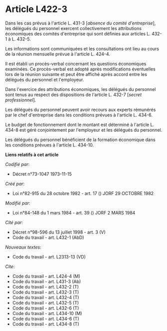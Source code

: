 # Article L422-3

Dans les cas prévus à l'article L. 431-3 [*absence du comité d'entreprise*], les délégués du personnel exercent
collectivement les attributions économiques des comités d'entreprise qui sont définies aux articles L. 432-1 à L. 432-5.

Les informations sont communiquées et les consultations ont lieu au cours de la réunion mensuelle prévue à l'article L.
424-4.

Il est établi un procès-verbal concernant les questions économiques examinées. Ce procès-verbal est adopté après
modifications éventuelles lors de la réunion suivante et peut être affiché après accord entre les délégués du personnel et
l'employeur.

Dans l'exercice des attributions économiques, les délégués du personnel sont tenus au respect des dispositions de l'article
L. 432-7 [*secret professionnel*].

Les délégués du personnel peuvent avoir recours aux experts rémunérés par le chef d'entreprise dans les conditions prévues à
l'article L. 434-6.

Le budget de fonctionnement dont le montant est déterminé à l'article L. 434-8 est géré conjointement par l'employeur et les
délégués du personnel.

Les délégués du personnel bénéficient de la formation économique dans les conditions prévues à l'article L. 434-10.

**Liens relatifs à cet article**

_Codifié par_:

  - Décret n°73-1047 1973-11-15

_Créé par_:

  - Loi n°82-915 du 28 octobre 1982 - art. 17 () JORF 29 OCTOBRE 1982

_Modifié par_:

  - Loi n°84-148 du 1 mars 1984 - art. 39 () JORF 2 MARS 1984

_Cité par_:

  - Décret n°98-596 du 13 juillet 1998 - art. 3 (V)
  - Code du travail - art. L432-1 (AbD)

_Nouveaux textes_:

  - Code du travail - art. L2313-13 (VD)

_Cite_:

  - Code du travail - art. L424-4 (M)
  - Code du travail - art. L431-3 (Ab)
  - Code du travail - art. L432-2 (T)
  - Code du travail - art. L432-3 (T)
  - Code du travail - art. L432-4 (T)
  - Code du travail - art. L432-5 (T)
  - Code du travail - art. L432-6 (T)
  - Code du travail - art. L434-10 (M)
  - Code du travail - art. L434-6 (T)
  - Code du travail - art. L434-8 (T)
